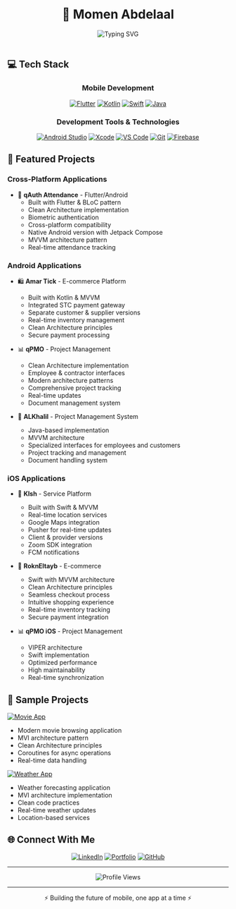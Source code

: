 # <div align="center">💫 Momen Abdelaal</div>

<div align="center">
  <img src="https://readme-typing-svg.demolab.com?font=Fira+Code&weight=600&size=22&duration=3000&pause=1000&color=0EA5E9&center=true&vCenter=true&width=435&lines=Senior+Mobile+Engineer;Flutter+%26+Native+Development;Building+Beautiful+Apps" alt="Typing SVG" />
</div>

<br/>


## 💻 Tech Stack

<div align="center">

### Mobile Development
[![Flutter](https://img.shields.io/badge/Flutter-%2302569B.svg?style=for-the-badge&logo=Flutter&logoColor=white&labelColor=0EA5E9)](https://flutter.dev)
[![Kotlin](https://img.shields.io/badge/Kotlin-%230095D5.svg?style=for-the-badge&logo=kotlin&logoColor=white&labelColor=0EA5E9)](https://kotlinlang.org)
[![Swift](https://img.shields.io/badge/Swift-%23FA7343.svg?style=for-the-badge&logo=swift&logoColor=white&labelColor=0EA5E9)](https://developer.apple.com/swift/)
[![Java](https://img.shields.io/badge/Java-%23ED8B00.svg?style=for-the-badge&logo=java&logoColor=white&labelColor=0EA5E9)](https://www.java.com)

### Development Tools & Technologies
[![Android Studio](https://img.shields.io/badge/Android%20Studio-3DDC84.svg?style=for-the-badge&logo=android-studio&logoColor=white&labelColor=0EA5E9)](https://developer.android.com/studio)
[![Xcode](https://img.shields.io/badge/Xcode-007ACC?style=for-the-badge&logo=Xcode&logoColor=white&labelColor=0EA5E9)](https://developer.apple.com/xcode/)
[![VS Code](https://img.shields.io/badge/VS%20Code-0078d7.svg?style=for-the-badge&logo=visual-studio-code&logoColor=white&labelColor=0EA5E9)](https://code.visualstudio.com)
[![Git](https://img.shields.io/badge/git-%23F05033.svg?style=for-the-badge&logo=git&logoColor=white&labelColor=0EA5E9)](https://git-scm.com)
[![Firebase](https://img.shields.io/badge/Firebase-FFCA28?style=for-the-badge&logo=firebase&logoColor=white&labelColor=0EA5E9)](https://firebase.google.com)

</div>

## 📱 Featured Projects

### Cross-Platform Applications
- 🔐 **qAuth Attendance** - Flutter/Android
  - Built with Flutter & BLoC pattern
  - Clean Architecture implementation
  - Biometric authentication
  - Cross-platform compatibility
  - Native Android version with Jetpack Compose
  - MVVM architecture pattern
  - Real-time attendance tracking

### Android Applications
- 🛍️ **Amar Tick** - E-commerce Platform
  - Built with Kotlin & MVVM
  - Integrated STC payment gateway
  - Separate customer & supplier versions
  - Real-time inventory management
  - Clean Architecture principles
  - Secure payment processing

- 📊 **qPMO** - Project Management
  - Clean Architecture implementation
  - Employee & contractor interfaces
  - Modern architecture patterns
  - Comprehensive project tracking
  - Real-time updates
  - Document management system

- 📱 **ALKhalil** - Project Management System
  - Java-based implementation
  - MVVM architecture
  - Specialized interfaces for employees and customers
  - Project tracking and management
  - Document handling system

### iOS Applications
- 🚗 **Klsh** - Service Platform
  - Built with Swift & MVVM
  - Real-time location services
  - Google Maps integration
  - Pusher for real-time updates
  - Client & provider versions
  - Zoom SDK integration
  - FCM notifications

- 🛒 **RoknEltayb** - E-commerce
  - Swift with MVVM architecture
  - Clean Architecture principles
  - Seamless checkout process
  - Intuitive shopping experience
  - Real-time inventory tracking
  - Secure payment integration

- 📊 **qPMO iOS** - Project Management
  - VIPER architecture
  - Swift implementation
  - Optimized performance
  - High maintainability
  - Real-time synchronization

## 🔬 Sample Projects

[![Movie App](https://img.shields.io/badge/Movie_App-MVI_Architecture-0EA5E9?style=for-the-badge&logo=github)](https://github.com/momenabdelaal/MoveMVIProject)
- Modern movie browsing application
- MVI architecture pattern
- Clean Architecture principles
- Coroutines for async operations
- Real-time data handling

[![Weather App](https://img.shields.io/badge/Weather_App-MVI_Pattern-0EA5E9?style=for-the-badge&logo=github)](https://github.com/momenabdelaal/Weather-MVI_Project)
- Weather forecasting application
- MVI architecture implementation
- Clean code practices
- Real-time weather updates
- Location-based services


## 🌐 Connect With Me

<div align="center">
  
[![LinkedIn](https://img.shields.io/badge/LinkedIn-%230077B5.svg?style=for-the-badge&logo=linkedin&logoColor=white&labelColor=0EA5E9)](https://www.linkedin.com/in/YOUR_LINKEDIN)
[![Portfolio](https://img.shields.io/badge/Portfolio-%23000000.svg?style=for-the-badge&logo=firefox&logoColor=white&labelColor=0EA5E9)](https://momenabdelaal.github.io)
[![GitHub](https://img.shields.io/badge/GitHub-%23121011.svg?style=for-the-badge&logo=github&logoColor=white&labelColor=0EA5E9)](https://github.com/momenabdelaal)

</div>

---

<div align="center">
  
![Profile Views](https://komarev.com/ghpvc/?username=momenabdelaal&color=0EA5E9&style=for-the-badge)

</div>

---
<div align="center">⚡ Building the future of mobile, one app at a time ⚡</div>
